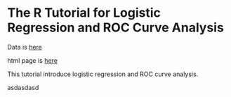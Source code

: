 # The R Tutorial for Logistic Regression and ROC Curve Analysis

Data is [here](https://raw.githubusercontent.com/zhengyes/logRt/master/rExample.csv)

html page is [here](https://zhengyes.github.io/logRt/)

This tutorial introduce logistic regression and ROC curve analysis. 

asdasdasd
